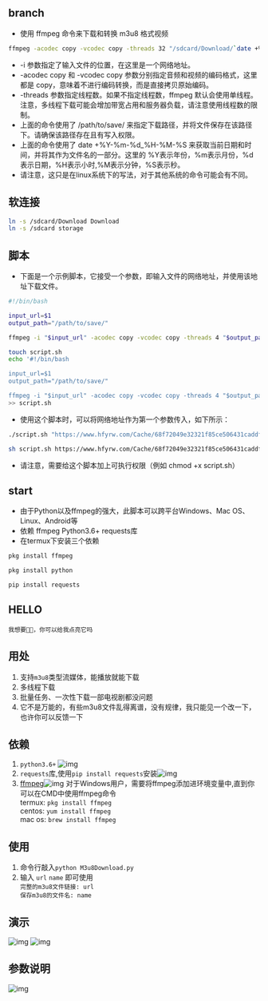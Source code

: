 ## branch
* 使用 ffmpeg 命令来下载和转换 m3u8 格式视频
```sh
ffmpeg -acodec copy -vcodec copy -threads 32 "/sdcard/Download/`date +%Y-%m-%d_%H-%M-%S`_m3u8.mp4" -i "https://www.hfyrw.com/Cache/68f72049e32321f85ce506431caddfe6.m3u8"
```
* -i 参数指定了输入文件的位置，在这里是一个网络地址。
* -acodec copy 和 -vcodec copy 参数分别指定音频和视频的编码格式，这里都是 copy，意味着不进行编码转换，而是直接拷贝原始编码。
* -threads 参数指定线程数。如果不指定线程数，ffmpeg 默认会使用单线程。注意，多线程下载可能会增加带宽占用和服务器负载，请注意使用线程数的限制。
* 上面的命令使用了 /path/to/save/ 来指定下载路径，并将文件保存在该路径下。请确保该路径存在且有写入权限。
* 上面的命令使用了 date +%Y-%m-%d_%H-%M-%S 来获取当前日期和时间，并将其作为文件名的一部分。这里的 %Y表示年份，%m表示月份，%d表示日期，%H表示小时,%M表示分钟，%S表示秒。
* 请注意，这只是在linux系统下的写法，对于其他系统的命令可能会有不同。

## 软连接
```sh
ln -s /sdcard/Download Download
ln -s /sdcard storage
```

## 脚本
* 下面是一个示例脚本，它接受一个参数，即输入文件的网络地址，并使用该地址下载文件。
```bash
#!/bin/bash

input_url=$1
output_path="/path/to/save/"

ffmpeg -i "$input_url" -acodec copy -vcodec copy -threads 4 "$output_path`date +%Y-%m-%d_%H-%M-%S`_m3u8.mp4"
```

```sh
touch script.sh
echo '#!/bin/bash

input_url=$1
output_path="/path/to/save/"

ffmpeg -i "$input_url" -acodec copy -vcodec copy -threads 4 "$output_path`date +%Y-%m-%d_%H-%M-%S`_m3u8.mp4"'
>> script.sh
```

* 使用这个脚本时，可以将网络地址作为第一个参数传入，如下所示：
```bash
./script.sh "https://www.hfyrw.com/Cache/68f72049e32321f85ce506431caddfe6.m3u8"
```
```bash
sh script.sh https://www.hfyrw.com/Cache/68f72049e32321f85ce506431caddfe6.m3u8
```
* 请注意，需要给这个脚本加上可执行权限（例如 chmod +x script.sh）

## start
* 由于Python以及ffmpeg的强大，此脚本可以跨平台Windows、Mac OS、Linux、Android等
* 依赖 ffmpeg Python3.6+ requests库
* 在termux下安装三个依赖
```sh
pkg install ffmpeg
```
```sh
pkg install python
```
```sh
pip install requests
```

## HELLO
    我想要🌟🌟，你可以给我点亮它吗


## 用处

1. 支持`m3u8`类型流媒体，能播放就能下载
2. 多线程下载
3. 批量任务、一次性下载一部电视剧都没问题  
4. 它不是万能的，有些m3u8文件乱得离谱，没有规律，我只能见一个改一下，也许你可以反馈一下

## 依赖

1. `python3.6+` ![img](img/1610781483234.jpg) 
2. `requests`库,使用`pip install requests`安装![img](img/1610781483232.jpg)  
3. [ffmpeg](http://www.ffmpeg.org)![img](img/1610781483229.jpg)
   对于Windows用户，需要将ffmpeg添加进环境变量中,直到你可以在CMD中使用ffmpeg命令   
    termux: `pkg install ffmpeg`  
    centos: `yum install ffmpeg`  
    mac os: `brew install ffmpeg`  
   

## 使用

1. 命令行敲入`python M3u8Download.py`
2. 输入 `url` `name` 即可使用  
   `完整的m3u8文件链接: url`  
   `保存m3u8的文件名: name`
   

## 演示

![img](img/1610781483225.jpg)
![img](img/1610781483227.jpg)


## 参数说明

![img](img/1610781483220.jpg)
